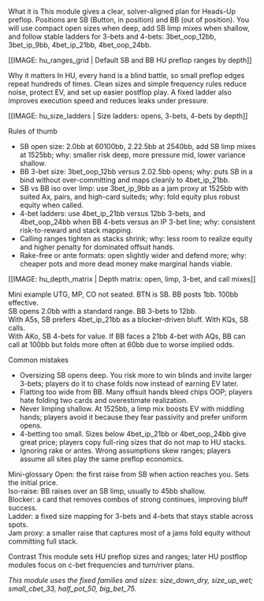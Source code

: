 What it is
This module gives a clear, solver-aligned plan for Heads-Up preflop. Positions are SB (Button, in position) and BB (out of position). You will use compact open sizes when deep, add SB limp mixes when shallow, and follow stable ladders for 3-bets and 4-bets: 3bet_oop_12bb, 3bet_ip_9bb, 4bet_ip_21bb, 4bet_oop_24bb.

[[IMAGE: hu_ranges_grid | Default SB and BB HU preflop ranges by depth]]

Why it matters
In HU, every hand is a blind battle, so small preflop edges repeat hundreds of times. Clean sizes and simple frequency rules reduce noise, protect EV, and set up easier postflop play. A fixed ladder also improves execution speed and reduces leaks under pressure.

[[IMAGE: hu_size_ladders | Size ladders: opens, 3-bets, 4-bets by depth]]

Rules of thumb
- SB open size: 2.0bb at 60100bb, 2.22.5bb at 2540bb, add SB limp mixes at 1525bb; why: smaller risk deep, more pressure mid, lower variance shallow.
- BB 3-bet size: 3bet_oop_12bb versus 2.02.5bb opens; why: puts SB in a bind without over-committing and maps cleanly to 4bet_ip_21bb.
- SB vs BB iso over limp: use 3bet_ip_9bb as a jam proxy at 1525bb with suited Ax, pairs, and high-card suiteds; why: fold equity plus robust equity when called.
- 4-bet ladders: use 4bet_ip_21bb versus 12bb 3-bets, and 4bet_oop_24bb when BB 4-bets versus an IP 3-bet line; why: consistent risk-to-reward and stack mapping.
- Calling ranges tighten as stacks shrink; why: less room to realize equity and higher penalty for dominated offsuit hands.
- Rake-free or ante formats: open slightly wider and defend more; why: cheaper pots and more dead money make marginal hands viable.

[[IMAGE: hu_depth_matrix | Depth matrix: open, limp, 3-bet, and call mixes]]

Mini example
UTG, MP, CO not seated. BTN is SB. BB posts 1bb. 100bb effective.  
SB opens 2.0bb with a standard range. BB 3-bets to 12bb.  
With A5s, SB prefers 4bet_ip_21bb as a blocker-driven bluff. With KQs, SB calls.  
With AKo, SB 4-bets for value. If BB faces a 21bb 4-bet with AQs, BB can call at 100bb but folds more often at 60bb due to worse implied odds.

Common mistakes
- Oversizing SB opens deep. You risk more to win blinds and invite larger 3-bets; players do it to chase folds now instead of earning EV later.
- Flatting too wide from BB. Many offsuit hands bleed chips OOP; players hate folding two cards and overestimate realization.
- Never limping shallow. At 1525bb, a limp mix boosts EV with middling hands; players avoid it because they fear passivity and prefer uniform opens.
- 4-betting too small. Sizes below 4bet_ip_21bb or 4bet_oop_24bb give great price; players copy full-ring sizes that do not map to HU stacks.
- Ignoring rake or antes. Wrong assumptions skew ranges; players assume all sites play the same preflop economics.

Mini-glossary
Open: the first raise from SB when action reaches you. Sets the initial price.  
Iso-raise: BB raises over an SB limp, usually to 45bb shallow.  
Blocker: a card that removes combos of strong continues, improving bluff success.  
Ladder: a fixed size mapping for 3-bets and 4-bets that stays stable across spots.  
Jam proxy: a smaller raise that captures most of a jams fold equity without committing full stack.

Contrast
This module sets HU preflop sizes and ranges; later HU postflop modules focus on c-bet frequencies and turn/river plans.

_This module uses the fixed families and sizes: size_down_dry, size_up_wet; small_cbet_33, half_pot_50, big_bet_75._
